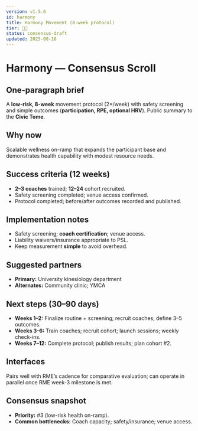 ```yaml
---
version: v1.5.6
id: harmony
title: Harmony Movement (8-week protocol)
tier: 🧭✨
status: consensus-draft
updated: 2025-08-16
---
```


# Harmony — Consensus Scroll

## One-paragraph brief
A **low-risk, 8-week** movement protocol (2×/week) with safety screening and simple outcomes (**participation, RPE, optional HRV**). Public summary to the **Civic Tome**.

## Why now
Scalable wellness on-ramp that expands the participant base and demonstrates health capability with modest resource needs.

## Success criteria (12 weeks)
- **2–3 coaches** trained; **12–24** cohort recruited.  
- Safety screening completed; venue access confirmed.  
- Protocol completed; before/after outcomes recorded and published.

## Implementation notes
- Safety screening; **coach certification**; venue access.  
- Liability waivers/insurance appropriate to PSL.  
- Keep measurement **simple** to avoid overhead.

## Suggested partners
- **Primary:** University kinesiology department  
- **Alternates:** Community clinic; YMCA

## Next steps (30–90 days)
- **Weeks 1–2:** Finalize routine + screening; recruit coaches; define 3–5 outcomes.  
- **Weeks 3–6:** Train coaches; recruit cohort; launch sessions; weekly check-ins.  
- **Weeks 7–12:** Complete protocol; publish results; plan cohort #2.

## Interfaces
Pairs well with RME’s cadence for comparative evaluation; can operate in parallel once RME week-3 milestone is met.

## Consensus snapshot
- **Priority:** #3 (low-risk health on-ramp).  
- **Common bottlenecks:** Coach capacity; safety/insurance; venue access.
